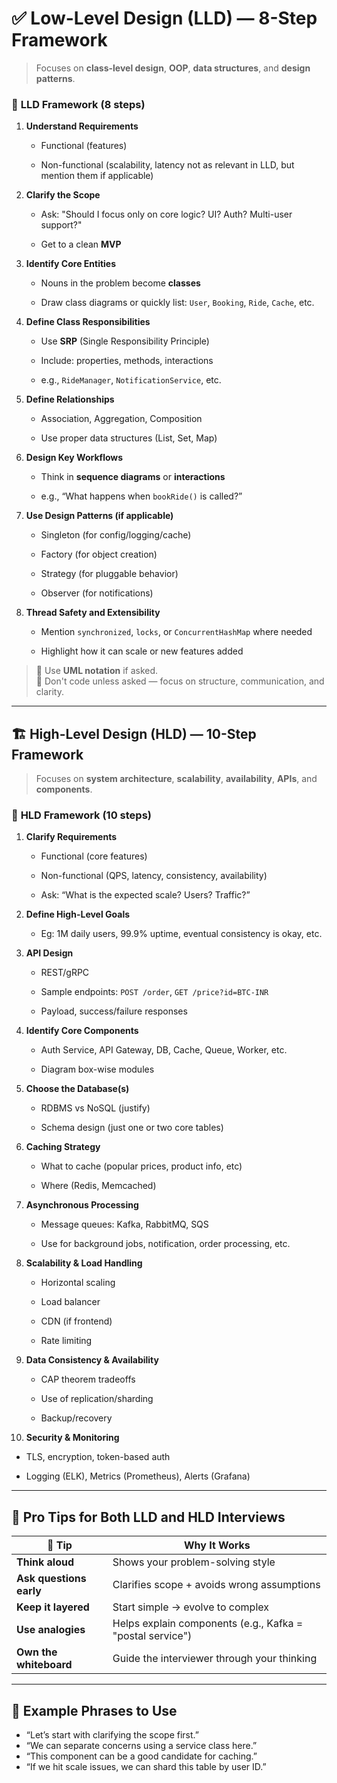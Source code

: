 # ✅ Low-Level Design (LLD) — 8-Step Framework

> Focuses on **class-level design**, **OOP**, **data structures**, and **design patterns**.

### 🔹 **LLD Framework (8 steps)**

1. **Understand Requirements**
    
    - Functional (features)
        
    - Non-functional (scalability, latency not as relevant in LLD, but mention them if applicable)
        
2. **Clarify the Scope**
    
    - Ask: "Should I focus only on core logic? UI? Auth? Multi-user support?"
        
    - Get to a clean **MVP**
        
3. **Identify Core Entities**
    
    - Nouns in the problem become **classes**
        
    - Draw class diagrams or quickly list: `User`, `Booking`, `Ride`, `Cache`, etc.
        
4. **Define Class Responsibilities**
    
    - Use **SRP** (Single Responsibility Principle)
        
    - Include: properties, methods, interactions
        
    - e.g., `RideManager`, `NotificationService`, etc.
        
5. **Define Relationships**
    
    - Association, Aggregation, Composition
        
    - Use proper data structures (List, Set, Map)
        
6. **Design Key Workflows**
    
    - Think in **sequence diagrams** or **interactions**
        
    - e.g., “What happens when `bookRide()` is called?”
        
7. **Use Design Patterns (if applicable)**
    
    - Singleton (for config/logging/cache)
        
    - Factory (for object creation)
        
    - Strategy (for pluggable behavior)
        
    - Observer (for notifications)
        
8. **Thread Safety and Extensibility**
    
    - Mention `synchronized`, `locks`, or `ConcurrentHashMap` where needed
        
    - Highlight how it can scale or new features added
        

> 🔸 Use **UML notation** if asked.  
> 🔸 Don't code unless asked — focus on structure, communication, and clarity.

---

## 🏗️ High-Level Design (HLD) — 10-Step Framework

> Focuses on **system architecture**, **scalability**, **availability**, **APIs**, and **components**.

### 🔹 **HLD Framework (10 steps)**

1. **Clarify Requirements**
    
    - Functional (core features)
        
    - Non-functional (QPS, latency, consistency, availability)
        
    - Ask: “What is the expected scale? Users? Traffic?”
        
2. **Define High-Level Goals**
    
    - Eg: 1M daily users, 99.9% uptime, eventual consistency is okay, etc.
        
3. **API Design**
    
    - REST/gRPC
        
    - Sample endpoints: `POST /order`, `GET /price?id=BTC-INR`
        
    - Payload, success/failure responses
        
4. **Identify Core Components**
    
    - Auth Service, API Gateway, DB, Cache, Queue, Worker, etc.
        
    - Diagram box-wise modules
        
5. **Choose the Database(s)**
    
    - RDBMS vs NoSQL (justify)
        
    - Schema design (just one or two core tables)
        
6. **Caching Strategy**
    
    - What to cache (popular prices, product info, etc)
        
    - Where (Redis, Memcached)
        
7. **Asynchronous Processing**
    
    - Message queues: Kafka, RabbitMQ, SQS
        
    - Use for background jobs, notification, order processing, etc.
        
8. **Scalability & Load Handling**
    
    - Horizontal scaling
        
    - Load balancer
        
    - CDN (if frontend)
        
    - Rate limiting
        
9. **Data Consistency & Availability**
    
    - CAP theorem tradeoffs
        
    - Use of replication/sharding
        
    - Backup/recovery
        
10. **Security & Monitoring**
    

- TLS, encryption, token-based auth
    
- Logging (ELK), Metrics (Prometheus), Alerts (Grafana)
    

---

## 🎯 Pro Tips for Both LLD and HLD Interviews

|🔑 Tip|Why It Works|
|---|---|
|**Think aloud**|Shows your problem-solving style|
|**Ask questions early**|Clarifies scope + avoids wrong assumptions|
|**Keep it layered**|Start simple → evolve to complex|
|**Use analogies**|Helps explain components (e.g., Kafka = "postal service")|
|**Own the whiteboard**|Guide the interviewer through your thinking|

---

## 💬 Example Phrases to Use

- “Let’s start with clarifying the scope first.”
- “We can separate concerns using a service class here.”
- “This component can be a good candidate for caching.”
- “If we hit scale issues, we can shard this table by user ID.”
